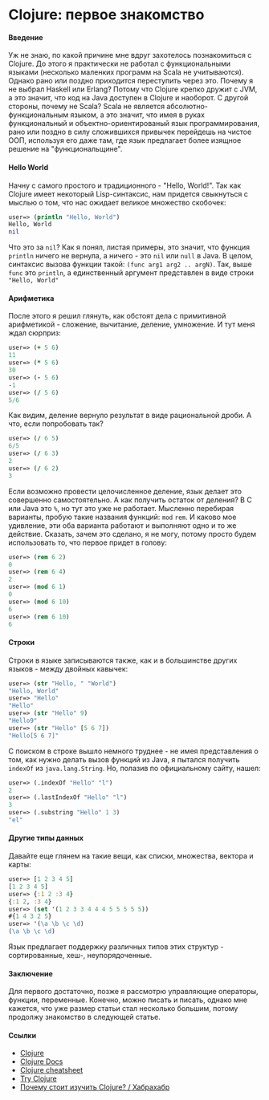 Clojure: первое знакомство
======

#### Введение

Уж не знаю, по какой причине мне вдруг захотелось познакомиться с Clojure. До этого я практически не работал с функциональными языками (несколько маленких программ на Scala не учитываются). Однако рано или поздно приходится переступить через это. Почему я не выбрал Haskell или Erlang? Потому что Clojure крепко дружит с JVM, а это значит, что код на Java доступен в Clojure и наоборот. С другой стороны, почему не Scala? Scala не является абсолютно-функциональным языком, а это значит, что имея в руках функциональный и объектно-ориентированый язык программирования, рано или поздно в силу сложившихся привычек перейдешь на чистое ООП, используя его даже там, где язык предлагает более изящное решение на "функциональщине".

#### Hello World

Начну с самого простого и традиционного - "Hello, World!". Так как Clojure имеет некоторый Lisp-синтаксис, нам придется свыкнуться с мыслью о том, что нас ожидает великое множество скобочек:
```clojure
user=> (println "Hello, World")
Hello, World
nil
```
Что это за `nil`? Как я понял, листая примеры, это значит, что функция `println` ничего не вернула, а ничего - это `nil` или `null` в Java.
В целом, синтаксис вызова функции такой: `(func arg1 arg2 .. argN)`. Так, выше `func` это `println`, а единственный аргумент представлен в виде строки `"Hello, World"` 

#### Арифметика

После этого я решил глянуть, как обстоят дела с примитивной арифметикой - сложение, вычитание, деление, умножение. И тут меня ждал сюрприз:
```clojure
user=> (+ 5 6)
11
user=> (* 5 6)
30
user=> (- 5 6)
-1
user=> (/ 5 6)
5/6
```
Как видим, деление вернуло результат в виде рациональной дроби. А что, если попробовать так?
```clojure
user=> (/ 6 5)
6/5
user=> (/ 6 3)
2
user=> (/ 6 2)
3
```
Если возможно провести целочисленное деление, язык делает это совершенно самостоятельно. 
А как получить остаток от деления? В С или Java это `%`, но тут это уже не работает. Мысленно перебирая варианты, пробую такие названия функций: `mod` `rem`. И каково мое удивление, эти оба варианта работают и выполняют одно и то же действие. Сказать, зачем это сделано, я не могу, потому просто будем использовать то, что первое придет в голову:
```clojure
user=> (rem 6 2)
0
user=> (rem 6 4)
2
user=> (mod 6 1)
0
user=> (mod 6 10)
6
user=> (rem 6 10)
6
```

#### Строки

Строки в языке записываются также, как и в большинстве других языков - между двойных кавычек:
```clojure
user=> (str "Hello, " "World")
"Hello, World"
user=> "Hello"
"Hello"
user=> (str "Hello" 9)
"Hello9"
user=> (str "Hello" [5 6 7])
"Hello[5 6 7]"
```
С поиском в строке вышло немного труднее - не имея представления о том, как нужно делать вызов функций из Java, я пытался получить `indexOf` из `java.lang.String`. Но, полазив по официальному сайту, нашел:
```clojure
user=> (.indexOf "Hello" "l")
2
user=> (.lastIndexOf "Hello" "l")
3
user=> (.substring "Hello" 1 3)
"el"
```

#### Другие типы данных

Давайте еще глянем на такие вещи, как списки, множества, вектора и карты:
```clojure
user=> [1 2 3 4 5]
[1 2 3 4 5]
user=> {:1 2 :3 4}
{:1 2, :3 4}
user=> (set '(1 2 3 3 4 4 4 5 5 5 5 5))
#{1 4 3 2 5}
user=> '(\a \b \c \d)
(\a \b \c \d)
```
Язык предлагает поддержку различных типов этих структур - сортированные, хеш-, неупорядоченные. 

#### Заключение

Для первого достаточно, позже я рассмотрю управляющие операторы, функции, переменные. Конечно, можно писать и писать, однако мне кажется, что уже размер статьи стал несколько большим, потому продолжу знакомство в следующей статье.

#### Ссылки
* [Clojure](http://clojure.org/)
* [Clojure Docs](https://clojuredocs.herokuapp.com/)
* [Clojure cheatsheet](http://clojure.org/cheatsheet)
* [Try Clojure](http://tryclj.com)
* [Почему стоит изучить Clojure? / Хабрахабр](http://habrahabr.ru/post/173071/)
